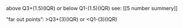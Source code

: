 above Q3+(1.5)(IQR) or below Q1-(1.5)(IQR)
see: [[5 number summery]]

“far out points”:
  \>Q3+(3)(IQR) or <Q1-(3)(IQR)